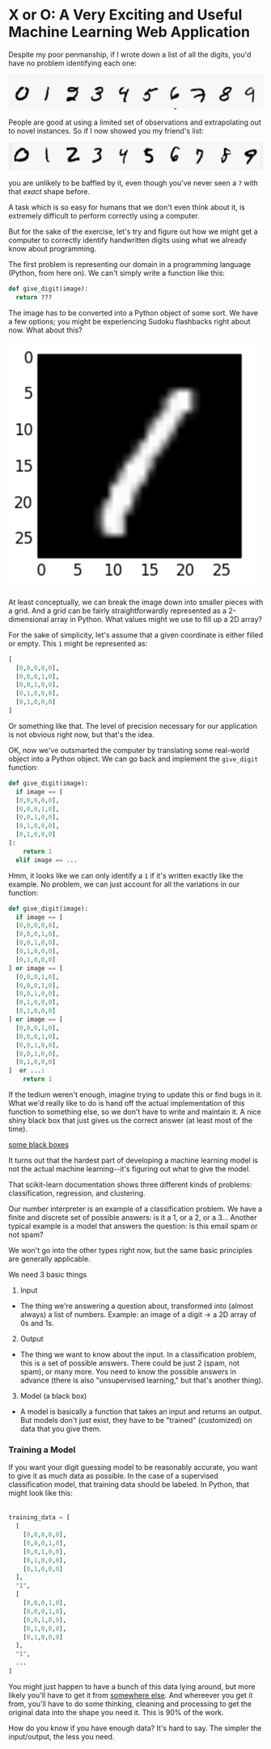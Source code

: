 # X or O:  A Very Exciting and Useful Machine Learning Web Application

Despite my poor penmanship, if I wrote down a list of all the digits, you'd have no problem identifying each one:

![digits1](./readme/handwritten1.png)

People are good at using a limited set of observations and extrapolating out to novel instances.  So if I now showed you my friend's list:

![digits2](./readme/handwritten2.png)

you are unlikely to be baffled by it, even though you've never seen a `7` with that _exact_ shape before.

A task which is so easy for humans that we don't even think about it, is extremely difficult to perform correctly using a computer.

But for the sake of the exercise, let's try and figure out how we might get a computer to correctly identify handwritten digits using what we already know about programming.

The first problem is representing our domain in a programming language (Python, from here on).  We can't simply write a function like this:

```python
def give_digit(image):
  return ???
```
The image has to be converted into a Python object of some sort.  We have a few options; you might be experiencing Sudoku flashbacks right about now.  What about this?

![breakdown](./readme/digits-breakdown.png)

At least conceptually, we can break the image down into smaller pieces with a grid.  And a grid can be fairly straightforwardly represented as a 2-dimensional array in Python.  What values might we use to fill up a 2D array?  

For the sake of simplicity, let's assume that a given coordinate is either filled or empty.  This `1` might be represented as:

```python
[
  [0,0,0,0,0],
  [0,0,0,1,0],
  [0,0,1,0,0],
  [0,1,0,0,0],
  [0,1,0,0,0]
]
```

Or something like that.  The level of precision necessary for our application is not obvious right now, but that's the idea.

OK, now we've outsmarted the computer by translating some real-world object into a Python object.  We can go back and implement the `give_digit` function:

```python
def give_digit(image):
  if image == [
  [0,0,0,0,0],
  [0,0,0,1,0],
  [0,0,1,0,0],
  [0,1,0,0,0],
  [0,1,0,0,0]
]:
    return 1
  elif image == ...
```

Hmm, it looks like we can only identify a `1` if it's written exactly like the example.  No problem, we can just account for all the variations in our function:

```python
def give_digit(image):
  if image == [
  [0,0,0,0,0],
  [0,0,0,1,0],
  [0,0,1,0,0],
  [0,1,0,0,0],
  [0,1,0,0,0]
] or image == [
  [0,0,0,1,0],
  [0,0,0,1,0],
  [0,0,1,0,0],
  [0,1,0,0,0],
  [0,1,0,0,0]
] or image == [
  [0,0,0,1,0],
  [0,0,0,1,0],
  [0,0,1,0,0],
  [0,0,1,0,0],
  [0,1,0,0,0]
]  or ...:
    return 1
```

If the tedium weren't enough, imagine trying to update this or find bugs in it.  What we'd really like to do is hand off the actual implementation of this function to something else, so we don't have to write and maintain it.  A nice shiny black box that just gives us the correct answer (at least most of the time).

[some black boxes](https://scikit-learn.org/stable/)

It turns out that the hardest part of developing a machine learning model is not the actual machine learning--it's figuring out what to give the model.

That scikit-learn documentation shows three different kinds of problems: classification, regression, and clustering.  

Our number interpreter is an example of a classification problem.  We have a finite and discrete set of possible answers: is it a 1, or a 2, or a 3...  Another typical example is a model that answers the question: is this email spam or not spam? 

We won't go into the other types right now, but the same basic principles are generally applicable.

We need 3 basic things 
1. Input
  - The thing we're answering a question about, transformed into (almost always) a list of numbers.  Example: an image of a digit -> a 2D array of 0s and 1s.
2. Output
  - The thing we want to know about the input.  In a classification problem, this is a set of possible answers.  There could be just 2 (spam, not spam), or many more.  You need to know the possible answers in advance (there is also "unsupervised learning," but that's another thing).
3. Model (a black box)
  - A model is basically a function that takes an input and returns an output. But models don't just exist, they have to be "trained" (customized) on data that you give them.

### Training a Model

If you want your digit guessing model to be reasonably accurate, you want to give it as much data as possible.  In the case of a supervised classification model, that training data should be labeled.  In Python, that might look like this:

```python

training_data = [
  [
    [0,0,0,0,0],
    [0,0,0,1,0],
    [0,0,1,0,0],
    [0,1,0,0,0],
    [0,1,0,0,0]
  ],
  "1",
  [
    [0,0,0,1,0],
    [0,0,0,1,0],
    [0,0,1,0,0],
    [0,1,0,0,0],
    [0,1,0,0,0]
  ],
  "1",
  ...
]
```


You might just happen to have a bunch of this data lying around, but more likely you'll have to get it from [somewhere else](https://www.kaggle.com/competitions/digit-recognizer/data).  And whereever you get it from, you'll have to do some thinking, cleaning and processing to get the original data into the shape you need it.  This is 90% of the work.

How do you know if you have enough data?  It's hard to say.  The simpler the input/output, the less you need.

